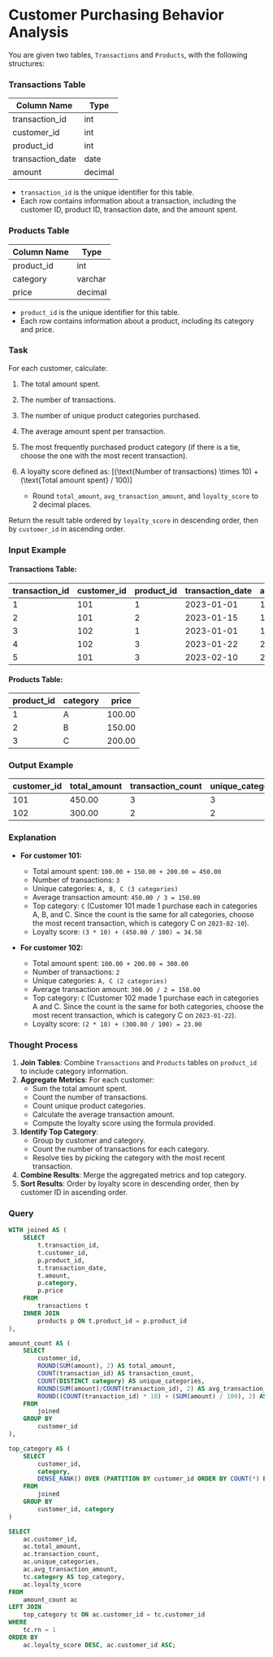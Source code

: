 # Customer Purchasing Behavior Analysis

You are given two tables, `Transactions` and `Products`, with the following structures:

### Transactions Table
| Column Name      | Type    |
|------------------|---------|
| transaction_id   | int     |
| customer_id      | int     |
| product_id       | int     |
| transaction_date | date    |
| amount           | decimal |

- `transaction_id` is the unique identifier for this table.
- Each row contains information about a transaction, including the customer ID, product ID, transaction date, and the amount spent.

### Products Table
| Column Name | Type    |
|-------------|---------|
| product_id  | int     |
| category    | varchar |
| price       | decimal |

- `product_id` is the unique identifier for this table.
- Each row contains information about a product, including its category and price.

### Task
For each customer, calculate:
1. The total amount spent.
2. The number of transactions.
3. The number of unique product categories purchased.
4. The average amount spent per transaction.
5. The most frequently purchased product category (if there is a tie, choose the one with the most recent transaction).
6. A loyalty score defined as: 
   \[(\text{Number of transactions} \times 10) + (\text{Total amount spent} / 100)\]
   
   - Round `total_amount`, `avg_transaction_amount`, and `loyalty_score` to 2 decimal places.

Return the result table ordered by `loyalty_score` in descending order, then by `customer_id` in ascending order.

### Input Example
#### Transactions Table:
| transaction_id | customer_id | product_id | transaction_date | amount |
|----------------|-------------|------------|------------------|--------|
| 1              | 101         | 1          | 2023-01-01       | 100.00 |
| 2              | 101         | 2          | 2023-01-15       | 150.00 |
| 3              | 102         | 1          | 2023-01-01       | 100.00 |
| 4              | 102         | 3          | 2023-01-22       | 200.00 |
| 5              | 101         | 3          | 2023-02-10       | 200.00 |

#### Products Table:
| product_id | category | price  |
|------------|----------|--------|
| 1          | A        | 100.00 |
| 2          | B        | 150.00 |
| 3          | C        | 200.00 |

### Output Example
| customer_id | total_amount | transaction_count | unique_categories | avg_transaction_amount | top_category | loyalty_score |
|-------------|--------------|-------------------|-------------------|------------------------|--------------|---------------|
| 101         | 450.00       | 3                 | 3                 | 150.00                 | C            | 34.50         |
| 102         | 300.00       | 2                 | 2                 | 150.00                 | C            | 23.00         |

### Explanation
- **For customer 101:**
  - Total amount spent: `100.00 + 150.00 + 200.00 = 450.00`
  - Number of transactions: `3`
  - Unique categories: `A, B, C (3 categories)`
  - Average transaction amount: `450.00 / 3 = 150.00`
  - Top category: `C` (Customer 101 made 1 purchase each in categories A, B, and C. Since the count is the same for all categories, choose the most recent transaction, which is category C on `2023-02-10`).
  - Loyalty score: `(3 * 10) + (450.00 / 100) = 34.50`

- **For customer 102:**
  - Total amount spent: `100.00 + 200.00 = 300.00`
  - Number of transactions: `2`
  - Unique categories: `A, C (2 categories)`
  - Average transaction amount: `300.00 / 2 = 150.00`
  - Top category: `C` (Customer 102 made 1 purchase each in categories A and C. Since the count is the same for both categories, choose the most recent transaction, which is category C on `2023-01-22`).
  - Loyalty score: `(2 * 10) + (300.00 / 100) = 23.00`

### Thought Process
1. **Join Tables**: Combine `Transactions` and `Products` tables on `product_id` to include category information.
2. **Aggregate Metrics**: For each customer:
   - Sum the total amount spent.
   - Count the number of transactions.
   - Count unique product categories.
   - Calculate the average transaction amount.
   - Compute the loyalty score using the formula provided.
3. **Identify Top Category**:
   - Group by customer and category.
   - Count the number of transactions for each category.
   - Resolve ties by picking the category with the most recent transaction.
4. **Combine Results**: Merge the aggregated metrics and top category.
5. **Sort Results**: Order by loyalty score in descending order, then by customer ID in ascending order.

### Query
```sql
WITH joined AS (
    SELECT 
        t.transaction_id,
        t.customer_id,
        p.product_id,
        t.transaction_date,
        t.amount,
        p.category,
        p.price
    FROM 
        transactions t
    INNER JOIN 
        products p ON t.product_id = p.product_id
),

amount_count AS (
    SELECT 
        customer_id,
        ROUND(SUM(amount), 2) AS total_amount,
        COUNT(transaction_id) AS transaction_count,
        COUNT(DISTINCT category) AS unique_categories,
        ROUND(SUM(amount)/COUNT(transaction_id), 2) AS avg_transaction_amount,
        ROUND((COUNT(transaction_id) * 10) + (SUM(amount) / 100), 2) AS loyalty_score
    FROM 
        joined
    GROUP BY 
        customer_id
),

top_category AS (
    SELECT 
        customer_id,
        category,
        DENSE_RANK() OVER (PARTITION BY customer_id ORDER BY COUNT(*) DESC, MAX(transaction_date) DESC) AS rn
    FROM 
        joined
    GROUP BY 
        customer_id, category
)

SELECT 
    ac.customer_id, 
    ac.total_amount, 
    ac.transaction_count, 
    ac.unique_categories, 
    ac.avg_transaction_amount, 
    tc.category AS top_category, 
    ac.loyalty_score
FROM 
    amount_count ac
LEFT JOIN 
    top_category tc ON ac.customer_id = tc.customer_id
WHERE 
    tc.rn = 1
ORDER BY 
    ac.loyalty_score DESC, ac.customer_id ASC;
